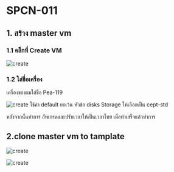 # SPCN-011
 ## 1. สร้าง master vm
### 1.1 คลิ๊กที่ Create VM 
![create](https://user-images.githubusercontent.com/109591322/206201325-5f1f2d2e-8312-4c92-8257-65fee95234cd.png)
### 1.2  ใส่ชื่อเครื่อง 
เครื่องของผมใส่ชื่อ Pea-119

![create](https://user-images.githubusercontent.com/109591322/206201697-6bf6fd0e-b7f0-4bfc-81ac-8d660a21cc83.png)
ใช้ค่า default ยกเว้น หัวข้อ disks 
Storage ให้เลือกเป็น cept-std

หลังจากนั้นทำการ อัพเกรดและปรับเวลาให้เป็นเวลาไทย
เมื่อทำเสร็จแล้วทำการ 
## 2.clone master vm to tamplate


![create](https://user-images.githubusercontent.com/109591322/206201786-c29a5c9e-4b0b-4d63-afef-3fcf0d18a054.png)

![create](https://user-images.githubusercontent.com/109591322/206201790-63c73a11-05f3-42c3-99c9-efa0fa7f3906.png)